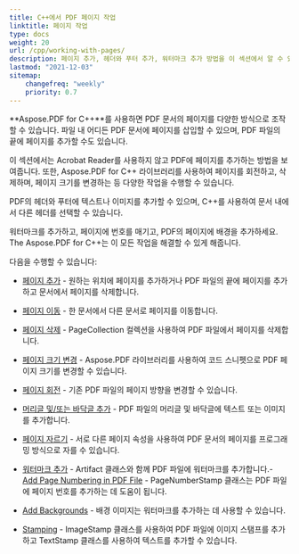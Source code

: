 ```yaml
---
title: C++에서 PDF 페이지 작업
linktitle: 페이지 작업
type: docs
weight: 20
url: /cpp/working-with-pages/
description: 페이지 추가, 헤더와 푸터 추가, 워터마크 추가 방법을 이 섹션에서 알 수 있습니다. Aspose.PDF for C++는 이 주제에 대한 모든 세부 정보를 설명합니다.
lastmod: "2021-12-03"
sitemap:
    changefreq: "weekly"
    priority: 0.7
---
```


**Aspose.PDF for C++**를 사용하면 PDF 문서의 페이지를 다양한 방식으로 조작할 수 있습니다. 파일 내 어디든 PDF 문서에 페이지를 삽입할 수 있으며, PDF 파일의 끝에 페이지를 추가할 수도 있습니다.

이 섹션에서는 Acrobat Reader를 사용하지 않고 PDF에 페이지를 추가하는 방법을 보여줍니다. 또한, Aspose.PDF for C++ 라이브러리를 사용하여 페이지를 회전하고, 삭제하며, 페이지 크기를 변경하는 등 다양한 작업을 수행할 수 있습니다.

PDF의 헤더와 푸터에 텍스트나 이미지를 추가할 수 있으며, C++를 사용하여 문서 내에서 다른 헤더를 선택할 수 있습니다.

워터마크를 추가하고, 페이지에 번호를 매기고, PDF의 페이지에 배경을 추가하세요. The Aspose.PDF for C++는 이 모든 작업을 해결할 수 있게 해줍니다.

다음을 수행할 수 있습니다:

- [페이지 추가](/pdf/cpp/add-pages/) - 원하는 위치에 페이지를 추가하거나 PDF 파일의 끝에 페이지를 추가하고 문서에서 페이지를 삭제합니다.
- [페이지 이동](/pdf/cpp/move-pages/) - 한 문서에서 다른 문서로 페이지를 이동합니다.
- [페이지 삭제](/pdf/cpp/delete-pages/) - PageCollection 컬렉션을 사용하여 PDF 파일에서 페이지를 삭제합니다.
- [페이지 크기 변경](/pdf/cpp/change-page-size) - Aspose.PDF 라이브러리를 사용하여 코드 스니펫으로 PDF 페이지 크기를 변경할 수 있습니다.
- [페이지 회전](/pdf/cpp/rotate-pages/) - 기존 PDF 파일의 페이지 방향을 변경할 수 있습니다.
- [머리글 및/또는 바닥글 추가](/pdf/cpp/add-headers-and-footers-of-pdf-file/) - PDF 파일의 머리글 및 바닥글에 텍스트 또는 이미지를 추가합니다.
- [페이지 자르기](/pdf/cpp/crop-pages/) - 서로 다른 페이지 속성을 사용하여 PDF 문서의 페이지를 프로그래밍 방식으로 자를 수 있습니다.

- [워터마크 추가](/pdf/cpp/add-watermarks/) - Artifact 클래스와 함께 PDF 파일에 워터마크를 추가합니다.- [Add Page Numbering in PDF File](/pdf/cpp/add-page-number/) - PageNumberStamp 클래스는 PDF 파일에 페이지 번호를 추가하는 데 도움이 됩니다.
- [Add Backgrounds](/pdf/cpp/add-backgrounds/) - 배경 이미지는 워터마크를 추가하는 데 사용할 수 있습니다.
- [Stamping](/pdf/cpp/stamping/) - ImageStamp 클래스를 사용하여 PDF 파일에 이미지 스탬프를 추가하고 TextStamp 클래스를 사용하여 텍스트를 추가할 수 있습니다.